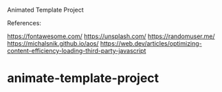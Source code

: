 Animated Template Project

References:

https://fontawesome.com/
https://unsplash.com/
https://randomuser.me/
https://michalsnik.github.io/aos/
https://web.dev/articles/optimizing-content-efficiency-loading-third-party-javascript
# animate-template-project
